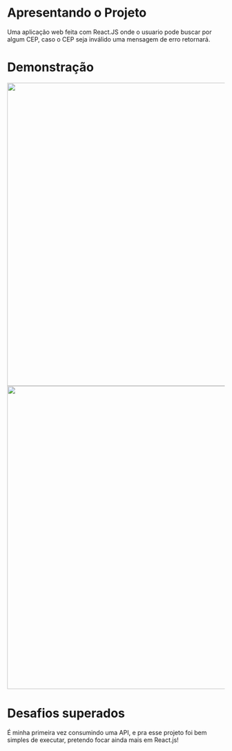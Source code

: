# Apresentando o Projeto
Uma aplicação web feita com React.JS onde o usuario pode buscar por algum CEP, caso o CEP seja inválido uma mensagem de erro retornará.

# Demonstração


<div align='center'>
<img src='https://user-images.githubusercontent.com/85905322/154858405-fd8a58a8-8ffe-4759-b7af-f52ea8e59388.png' width=700px>
<img src='https://user-images.githubusercontent.com/85905322/154858413-b17c716b-8464-401b-a78c-877d18f34509.png' width=700px>
  </div>
  
  # Desafios superados
  
 É minha primeira vez consumindo uma API, e pra esse projeto foi bem simples de executar, pretendo focar ainda mais em React.js!
